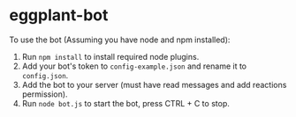# eggplant-bot
To use the bot (Assuming you have node and npm installed):

1. Run ```npm install``` to install required node plugins.
2. Add your bot's token to ```config-example.json``` and rename it to ```config.json```.
3. Add the bot to your server (must have read messages and add reactions permission).
4. Run ```node bot.js``` to start the bot, press CTRL + C to stop.
